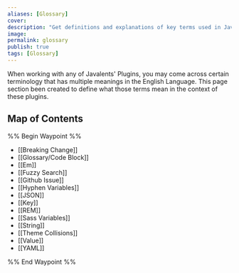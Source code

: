 ```yaml
---
aliases: [Glossary]
cover: 
description: "Get definitions and explanations of key terms used in Javalent's plugins for Obsidian. This glossary helps clarify any confusion around technical language or jargon that may arise while working with the plugins."
image: 
permalink: glossary
publish: true
tags: [Glossary]
---
```


When working with any of Javalents' Plugins, you may come across certain terminology that has multiple meanings in the English Language. This page section been created to define what those terms mean in the context of these plugins.

## Map of Contents

%% Begin Waypoint %%
- [[Breaking Change]]
- [[Glossary/Code Block]]
- [[Em]]
- [[Fuzzy Search]]
- [[Github Issue]]
- [[Hyphen Variables]]
- [[JSON]]
- [[Key]]
- [[REM]]
- [[Sass Variables]]
- [[String]]
- [[Theme Collisions]]
- [[Value]]
- [[YAML]]

%% End Waypoint %%